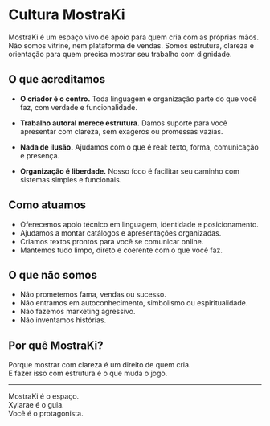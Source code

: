 # Cultura MostraKi

MostraKi é um espaço vivo de apoio para quem cria com as próprias mãos. Não somos vitrine, nem plataforma de vendas. Somos estrutura, clareza e orientação para quem precisa mostrar seu trabalho com dignidade.

## O que acreditamos

- **O criador é o centro.**
  Toda linguagem e organização parte do que você faz, com verdade e funcionalidade.

- **Trabalho autoral merece estrutura.**
  Damos suporte para você apresentar com clareza, sem exageros ou promessas vazias.

- **Nada de ilusão.**
  Ajudamos com o que é real: texto, forma, comunicação e presença.

- **Organização é liberdade.**
  Nosso foco é facilitar seu caminho com sistemas simples e funcionais.

## Como atuamos

- Oferecemos apoio técnico em linguagem, identidade e posicionamento.
- Ajudamos a montar catálogos e apresentações organizadas.
- Criamos textos prontos para você se comunicar online.
- Mantemos tudo limpo, direto e coerente com o que você faz.

## O que não somos

- Não prometemos fama, vendas ou sucesso.
- Não entramos em autoconhecimento, simbolismo ou espiritualidade.
- Não fazemos marketing agressivo.
- Não inventamos histórias.

## Por quê MostraKi?

Porque mostrar com clareza é um direito de quem cria.  
E fazer isso com estrutura é o que muda o jogo.

---

MostraKi é o espaço.  
Xylarae é o guia.  
Você é o protagonista.
